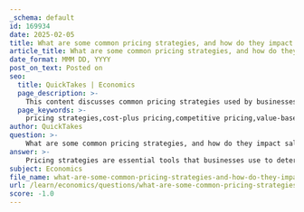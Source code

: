 ```yaml
---
_schema: default
id: 169934
date: 2025-02-05
title: What are some common pricing strategies, and how do they impact sales and revenue?
article_title: What are some common pricing strategies, and how do they impact sales and revenue?
date_format: MMM DD, YYYY
post_on_text: Posted on
seo:
  title: QuickTakes | Economics
  page_description: >-
    This content discusses common pricing strategies used by businesses and how these strategies impact sales and revenue. It covers cost-plus, competitive, value-based, penetration, premium, and dynamic pricing, explaining their effects on market positioning and consumer behavior.
  page_keywords: >-
    pricing strategies,cost-plus pricing,competitive pricing,value-based pricing,penetration pricing,premium pricing,dynamic pricing,impact on sales,impact on revenue,market positioning,consumer behavior,cost considerations
author: QuickTakes
question: >-
    What are some common pricing strategies, and how do they impact sales and revenue?
answer: >-
    Pricing strategies are essential tools that businesses use to determine the prices of their products or services. These strategies can significantly impact sales and revenue, and they include various approaches such as:\n\n1. **Cost-Plus Pricing**: This strategy involves calculating the total cost of producing a product and then adding a markup percentage to determine the selling price. This method ensures that all costs are covered while providing a profit margin. However, it may not always reflect market demand or consumer willingness to pay.\n\n2. **Competitive Pricing**: In this approach, businesses set their prices based on the prices of competitors. This strategy is common in markets with many similar products. By aligning prices with competitors, businesses can attract price-sensitive customers. However, it may lead to price wars, which can erode profit margins.\n\n3. **Value-Based Pricing**: This strategy focuses on the perceived value of a product to the customer rather than the cost of production. Businesses assess how much customers are willing to pay based on the benefits and unique features of the product. This can lead to higher profit margins if the product is successfully differentiated.\n\n4. **Penetration Pricing**: Companies may use this strategy to enter a new market by setting a low initial price to attract customers. The goal is to gain market share quickly. Once a customer base is established, prices may be gradually increased. This strategy can be effective in competitive markets but may lead to initial losses.\n\n5. **Premium Pricing**: This strategy involves setting higher prices to create a perception of exclusivity and high quality. It is often used for luxury goods or unique products. While it can enhance brand image and profitability, it may limit the customer base to those willing to pay a premium.\n\n6. **Dynamic Pricing**: This approach involves adjusting prices based on real-time supply and demand conditions. It is commonly used in industries like travel and hospitality, where prices fluctuate based on factors such as seasonality and availability. This strategy can maximize revenue but may lead to customer dissatisfaction if perceived as unfair.\n\n### Impact on Sales and Revenue\n\n- **Sales Volume**: Pricing strategies directly influence sales volume. For instance, penetration pricing can lead to a rapid increase in sales as customers are attracted to lower prices. Conversely, premium pricing may limit sales volume but can result in higher revenue per unit sold.\n\n- **Revenue Generation**: The choice of pricing strategy affects overall revenue. Value-based pricing can maximize revenue by capturing consumer surplus, while cost-plus pricing may not fully capitalize on consumer willingness to pay.\n\n- **Market Positioning**: Pricing strategies help establish a brand's market position. Competitive pricing can position a brand as a value leader, while premium pricing can create a luxury brand image.\n\n- **Consumer Behavior**: Changes in consumer preferences can shift demand curves, prompting businesses to adjust their pricing strategies. For example, a growing trend towards sustainability may lead companies to adopt premium pricing for eco-friendly products.\n\n- **Cost Considerations**: Businesses must also consider production costs when setting prices. If costs rise, companies may need to increase prices, which can impact sales volume and consumer perception.\n\nIn summary, the choice of pricing strategy is crucial for businesses as it affects sales, revenue, and overall market positioning. Companies must carefully analyze market conditions, consumer behavior, and cost structures to select the most effective pricing strategy for their products or services.
subject: Economics
file_name: what-are-some-common-pricing-strategies-and-how-do-they-impact-sales-and-revenue.md
url: /learn/economics/questions/what-are-some-common-pricing-strategies-and-how-do-they-impact-sales-and-revenue
score: -1.0
---
```


&nbsp;